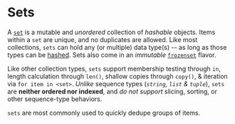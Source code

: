 # Sets

A [`set`][type-set] is a mutable and _unordered_ collection of _hashable_ objects.
Items within a `set` are unique, and no duplicates are allowed.
Like most collections, `sets` can hold any (or multiple) data type(s) -- as long as those types can be [hashed][hashable].
Sets also come in an _immutable_ [`frozenset`][type-frozenset] flavor.

Like other collection types, `sets` support membership testing through `in`, length calculation through `len()`, shallow copies through `copy()`, & iteration via `for item in <set>`.
_Unlike_ sequence types (_`string`, `list` & `tuple`_), `sets` are **neither ordered nor indexed**, and _do not support_ slicing, sorting, or other sequence-type behaviors.

`sets` are most commonly used to quickly dedupe groups of items.

[type-set]: https://docs.python.org/3/library/stdtypes.html#set
[hashable]: https://docs.python.org/3.7/glossary.html#term-hashable
[type-frozenset]: https://docs.python.org/3/library/stdtypes.html#frozenset
